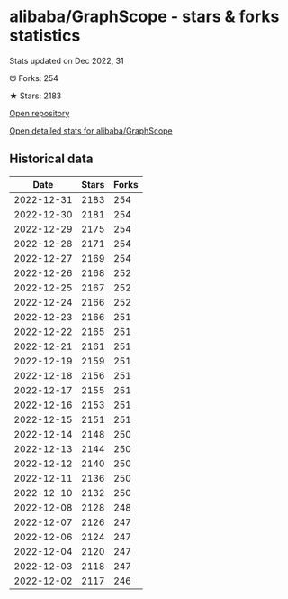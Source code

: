 # alibaba/GraphScope - stars & forks statistics

Stats updated on Dec 2022, 31

☋ Forks: 254

★ Stars: 2183

[Open repository](https://github.com/alibaba/GraphScope)

[Open detailed stats for alibaba/GraphScope](https://reviewgithub.com/rep/alibaba/GraphScope)

## Historical data
| Date | Stars | Forks |
|------|-------|-------|
| 2022-12-31 | 2183 | 254 | 
| 2022-12-30 | 2181 | 254 | 
| 2022-12-29 | 2175 | 254 | 
| 2022-12-28 | 2171 | 254 | 
| 2022-12-27 | 2169 | 254 | 
| 2022-12-26 | 2168 | 252 | 
| 2022-12-25 | 2167 | 252 | 
| 2022-12-24 | 2166 | 252 | 
| 2022-12-23 | 2166 | 251 | 
| 2022-12-22 | 2165 | 251 | 
| 2022-12-21 | 2161 | 251 | 
| 2022-12-19 | 2159 | 251 | 
| 2022-12-18 | 2156 | 251 | 
| 2022-12-17 | 2155 | 251 | 
| 2022-12-16 | 2153 | 251 | 
| 2022-12-15 | 2151 | 251 | 
| 2022-12-14 | 2148 | 250 | 
| 2022-12-13 | 2144 | 250 | 
| 2022-12-12 | 2140 | 250 | 
| 2022-12-11 | 2136 | 250 | 
| 2022-12-10 | 2132 | 250 | 
| 2022-12-08 | 2128 | 248 | 
| 2022-12-07 | 2126 | 247 | 
| 2022-12-06 | 2124 | 247 | 
| 2022-12-04 | 2120 | 247 | 
| 2022-12-03 | 2118 | 247 | 
| 2022-12-02 | 2117 | 246 | 

